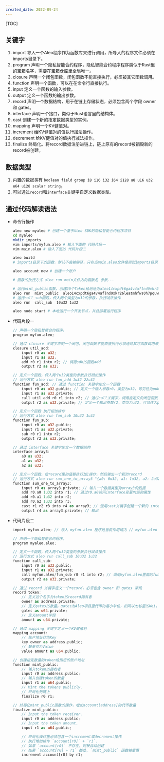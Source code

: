 ```yaml
---
created_date: 2022-09-24
---
```


[TOC]


## 关键字
1. import 导入一个Aleo程序作为函数库来进行调用，所导入的程序文件必须在imports目录下。
2. program  声明一个隐私智能合约程序，隐私智能合约程序程序类似于Rust里的宝箱名字，需要在宝箱仓库里全局唯一。
3. closure 声明一个闭包函数，闭包函数不能直接执行，必须被其它函数调用。
4. function 声明一个函数，可以在在命令行直接执行。
5. input 定义一个函数的输入参数。
6. output 定义一个函数的输出参数。
7. record  声明一个数据结构，用于在链上存储状态，必须包含两个字段 owner 和 gates。
8. interface 声明一个接口，类似于Rust语言里的结构体。
9. cast 创建一个新的指定数据类型的实例。
10. mapping  声明一个KV健值对。
11. increment 给KV健值对的值执行加法操作。
12. decrement 给KV健值对的值执行减法操作。
13. finalize  终局化。将record数据注册进链上，链上原有的record被销毁新的record被创建。

## 数据类型
1. 内置的数据类有 ```boolean field group i8 i16 i32 i64 i128 u8 u16 u32 u64 u128 scalar string```。
2. 可以通过``record``和``interface``关键字自定义数据类型。

## 通过代码解读语法
- 命令行操作
    ```bash
    aleo new myaleo # 创建一个基于Aleo SDK的隐私智能合约程序项目
    cd myaleo
    mkdir imports
    vim imports/myfun.aleo # 输入下面的 代码片段一
    vim main.aleo # 输入下面的 代码片段二

    aleo build
    # imports目录下的函数，默认不会被编译，只有当main.aleo文件使用到imports目录下的函数时，才会被编译。

    aleo account new # 创建一个账户
    
    # 函数的执行方式 aleo run main文件内的函数名 参数...

    # 运行mint_public函数，创建20个Token给地址为aleo14cxpdt6ga4v4aflnd0xkr26leatmhfws0h7pquw8jafg9hu2nsxqky55ua的账户
    aleo run  mint_public  aleo14cxpdt6ga4v4aflnd0xkr26leatmhfws0h7pquw8jafg9hu2nsxqky55ua 20u64 
    # 运行call_sub函数，传入两个类型为u32的参数，执行减法操作
    aleo run  call_sub  10u32 1u32

    aleo node start # 本地运行一个开发节点，并且部署运行程序
    ```
- 代码片段一
    ```rs
    // 声明一个隐私智能合约程序。
    program myfun.aleo;

    // 通过 closure 关键字声明一个闭包，闭包函数不能直接执行必须通过其它函数调用来执行
    closure util_add:
        input r0 as u32;
        input r1 as u32;
        add r0 r1 into r2; // 调用sdk的函数add
        output r2 as u32;

    // 定义一个函数，传入两个u32类型的参数执行相加操作 
    // 运行方式 aleo run fun_add 1u32 22u32
    function fun_add: // 通过 function 关键字定义一个函数
        input r0 as u32.public; // 定义一个输入参数r0，类型为u32，可见性为public
        input r1 as u32.private;
        call util_add r0 r1 into r2; // 通过call关键字，调用自定义的闭包函数
        output r2 as u32.private; // 定义一个输出参数r2，类型为u32，可见性为private

    // 定义一个函数 执行相加操作
    // 运行方式 aleo run fun_sub 10u32 1u32
    function fun_sub:
        input r0 as u32.public;
        input r1 as u32.private;
        sub r0 r1 into r2;
        output r2 as u32.private;

    // 通过 interface 关键字定义一个数据结构
    interface array3:
        a0 as u32;
        a1 as u32;
        a2 as u32;

    // 定义一个函数，给record里的值都执行加1操作，然后输出一个新的record 
    // 运行方式 aleo run sum_one_to_array3 "{a0: 0u32, a1: 1u32, a2: 2u32}"
    function sum_one_to_array3:
        input r0 as array3.private; // 输入一个数据类型为array3的数据
        add r0.a0 1u32 into r1; // 通过r0.a0访问interface变量内部的属性
        add r0.a1 1u32 into r2;
        add r0.a2 1u32 into r3;
        cast r1 r2 r3 into r4 as array3; // 使用cast关键字创建一个新的 interface
        output r4 as array3.private; // 输出
    ```
- 代码片段二
    ```rs
    import myfun.aleo; // 导入 myfun.aleo 程序进当前作用域内 // myfun.aleo 文件需要放在当前目录的imports文件夹内

    // 声明一个隐私智能合约程序。
    program myaleo.aleo;

    // 定义一个函数，传入两个u32类型的参数执行减法操作 
    // 运行方式 aleo run call_sub 10u32 1u32
    function call_sub:
        input r0 as u32.public;
        input r1 as u32.private;
        call myfun.aleo/fun_sub r0 r1 into r2; // 调用myfun.aleo里面的fun_sub函数
        output r2 as u32.private;

    // 通过 record 关键字定义一个record，必须包含 owner 和 gates 字段
    record token:
        // 定义这个名字为token的record拥有者
        owner as address.private;
        // 定义gates的数量。gates为Aleo项目里代币的最小单位，如同以太坊里的Wei。
        gates as u64.private;
        // 定义amount字段
        amount as u64.private;

    // 通过 mapping 关键字定义一个KV健值对
    mapping account:
        // 账户地址作为Key
        key owner as address.public;
        // 数量作为Value
        value amount as u64.public;

    // 创建指定数量的token给指定的账户地址
    function mint_public:
        // 输入token的接收者
        input r0 as address.public;
        // 输入创建token的数量
        input r1 as u64.public;
        // Mint the tokens publicly.
        // 终局化到链上
        finalize r0 r1;

    // 终局化mint_public函数的操作，增加account[address]的代币数量
    finalize mint_public:
        // Input the token receiver.
        input r0 as address.public;
        // Input the token amount.
        input r1 as u64.public;

        // 终局化操作里必须包含一个increment或decrement操作
        // 执行增加操作 `account[r0]` + `r1`.
        // 如果 `account[r0]` 不存在，则被自动创建
        // 如果 `account[r0] + r1` 益处, `mint_public` 函数被重置
        increment account[r0] by r1;
    ```